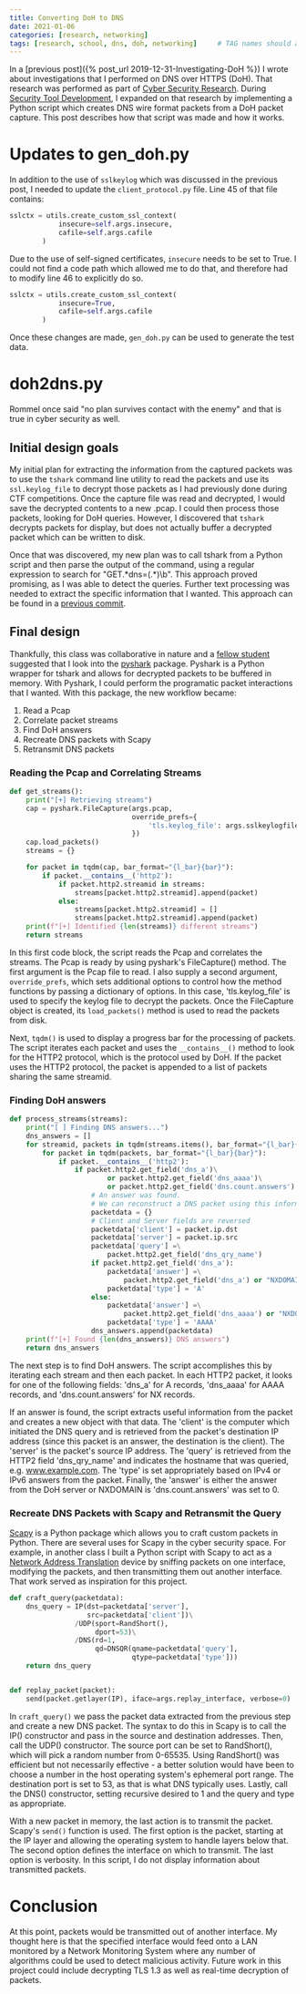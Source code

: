 ```yaml
---
title: Converting DoH to DNS
date: 2021-01-06
categories: [research, networking]
tags: [research, school, dns, doh, networking]     # TAG names should always be lowercase
---
```

In a [previous post]({% post_url 2019-12-31-Investigating-DoH %}) I wrote about investigations
that I performed on DNS over HTTPS (DoH). That research was performed as part of
[Cyber Security Research](https://catalog.dsu.edu/preview_course_nopop.php?catoid=32&coid=20604). During
[Security Tool Development](https://catalog.dsu.edu/preview_course_nopop.php?catoid=32&coid=20607), I
expanded on that research by implementing a Python script which creates DNS wire
format packets from a DoH packet capture. This post describes how that script
was made and how it works.

# Updates to gen_doh.py
In addition to the use of `sslkeylog` which was discussed in the previous post, I needed to update the `client_protocol.py` file. Line 45 of that file contains:
```python
sslctx = utils.create_custom_ssl_context(
            insecure=self.args.insecure,
            cafile=self.args.cafile
        )
```
Due to the use of self-signed certificates, `insecure` needs to be set to True. I could not find a code path which allowed me to do that, and therefore had to modify line 46 to explicitly do so.
```python
sslctx = utils.create_custom_ssl_context(
            insecure=True,
            cafile=self.args.cafile
        )
```
Once these changes are made, `gen_doh.py` can be used to generate the test data.
# doh2dns.py
Rommel once said "no plan survives contact with the enemy" and that is true in cyber security as well.

## Initial design goals
My initial plan for extracting the information from the captured packets was to use the `tshark` command line utility to read the packets and use its `ssl.keylog_file` to decrypt those packets as I had previously done during CTF competitions. Once the capture file was read and decrypted, I would save the decrypted contents to a new .pcap. I could then process those packets, looking for DoH queries. However, I discovered that `tshark` decrypts packets for display, but does not actually buffer a decrypted packet which can be written to disk.

Once that was discovered, my new plan was to call tshark from a Python script and then parse the output of the command, using a regular expression to search for "GET.\*dns=(.\*)\b". This approach proved promising, as I was able to detect the queries. Further text processing was needed to extract the specific information that I wanted. This approach can be found in a [previous commit](https://github.com/kimobu/doh-investigation/blob/a853cbc5c0f57bc8b56bc313b0b020afce27f4c8/doh2dns.py).

## Final design
Thankfully, this class was collaborative in nature and a [fellow student](https://github.com/daddycocoaman) suggested that I look into the [pyshark](https://github.com/KimiNewt/pyshark/) package. Pyshark is a Python wrapper for tshark and allows for decrypted packets to be buffered in memory. With Pyshark, I could perform the programatic packet interactions that I wanted. With this package, the new workflow became:
1. Read a Pcap
2. Correlate packet streams
3. Find DoH answers
4. Recreate DNS packets with Scapy
5. Retransmit DNS packets

### Reading the Pcap and Correlating Streams
```python
def get_streams():
    print("[+] Retrieving streams")
    cap = pyshark.FileCapture(args.pcap,
                              override_prefs={
                                  'tls.keylog_file': args.sslkeylogfile
                              })
    cap.load_packets()
    streams = {}

    for packet in tqdm(cap, bar_format="{l_bar}{bar}"):
        if packet.__contains__('http2'):
            if packet.http2.streamid in streams:
                streams[packet.http2.streamid].append(packet)
            else:
                streams[packet.http2.streamid] = []
                streams[packet.http2.streamid].append(packet)
    print(f"[+] Identified {len(streams)} different streams")
    return streams
```
In this first code block, the script reads the Pcap and correlates the streams. The Pcap is ready by using pyshark's FileCapture() method. The first argument is the Pcap file to read. I also supply a second argument, `override_prefs`, which sets additional options to control how the method functions by passing a dictionary of options. In this case, 'tls.keylog_file' is used to specify the keylog file to decrypt the packets. Once the FileCapture object is created, its `load_packets()` method is used to read the packets from disk.

Next, `tqdm()` is used to display a progress bar for the processing of packets. The script iterates each packet and uses the `__contains__()` method to look for the HTTP2 protocol, which is the protocol used by DoH. If the packet uses the HTTP2 protocol, the packet is appended to a list of packets sharing the same streamid.
### Finding DoH answers
```python
def process_streams(streams):
    print("[ ] Finding DNS answers...")
    dns_answers = []
    for streamid, packets in tqdm(streams.items(), bar_format="{l_bar}{bar}"):
        for packet in tqdm(packets, bar_format="{l_bar}{bar}"):
            if packet.__contains__('http2'):
                if packet.http2.get_field('dns_a')\
                        or packet.http2.get_field('dns_aaaa')\
                        or packet.http2.get_field('dns.count.answers') == '0':
                    # An answer was found.
                    # We can reconstruct a DNS packet using this information.
                    packetdata = {}
                    # Client and Server fields are reversed
                    packetdata['client'] = packet.ip.dst
                    packetdata['server'] = packet.ip.src
                    packetdata['query'] =\
                        packet.http2.get_field('dns_qry_name')
                    if packet.http2.get_field('dns_a'):
                        packetdata['answer'] =\
                            packet.http2.get_field('dns_a') or "NXDOMAIN"
                        packetdata['type'] = 'A'
                    else:
                        packetdata['answer'] =\
                            packet.http2.get_field('dns_aaaa') or "NXDOMAIN"
                        packetdata['type'] = 'AAAA'
                    dns_answers.append(packetdata)
    print(f"[+] Found {len(dns_answers)} DNS answers")
    return dns_answers
```
The next step is to find DoH answers. The script accomplishes this by iterating each stream and then each packet. In each HTTP2 packet, it looks for one of the following fields: 'dns_a' for A records, 'dns_aaaa' for AAAA records, and 'dns.count.answers' for NX records.

If an answer is found, the script extracts useful information from the packet and creates a new object with that data. The 'client' is the computer which initiated the DNS query and is retrieved from the packet's destination IP address (since this packet is an answer, the destination is the client). The 'server' is the packet's source IP address. The 'query' is retrieved from the HTTP2 field 'dns_qry_name' and indicates the hostname that was queried, e.g. www.example.com. The 'type' is set appropriately based on IPv4 or IPv6 answers from the packet. Finally, the 'answer' is either the answer from the DoH server or NXDOMAIN is 'dns.count.answers' was set to 0.
### Recreate DNS Packets with Scapy and Retransmit the Query
[Scapy](https://scapy.net) is a Python package which allows you to craft custom packets in Python. There are several uses for Scapy in the cyber security space. For example, in another class I built a Python script with Scapy to act as a [Network Address Translation](https://github.com/kimobu/python-nat) device by sniffing packets on one interface, modifying the packets, and then transmitting them out another interface. That work served as inspiration for this project.
```python
def craft_query(packetdata):
    dns_query = IP(dst=packetdata['server'],
                   src=packetdata['client'])\
                /UDP(sport=RandShort(),
                     dport=53)\
                /DNS(rd=1,
                     qd=DNSQR(qname=packetdata['query'],
                              qtype=packetdata['type']))
    return dns_query


def replay_packet(packet):
    send(packet.getlayer(IP), iface=args.replay_interface, verbose=0)
```
In `craft_query()` we pass the packet data extracted from the previous step and create a new DNS packet. The syntax to do this in Scapy is to call the IP() constructor and pass in the source and destination addresses. Then, call the UDP() constructor. The source port can be set to RandShort(), which will pick a random number from 0-65535. Using RandShort() was efficient but not necessarily effective - a better solution would have been to choose a number in the host operating system's ephemeral port range. The destination port is set to 53, as that is what DNS typically uses. Lastly, call the DNS() constructor, setting recursive desired to 1 and the query and type as appropriate.

With a new packet in memory, the last action is to transmit the packet. Scapy's `send()` function is used. The first option is the packet, starting at the IP layer and allowing the operating system to handle layers below that. The second option defines the interface on which to transmit. The last option is verbosity. In this script, I do not display information about transmitted packets.
# Conclusion
At this point, packets would be transmitted out of another interface. My thought here is that the specified interface would feed onto a LAN monitored by a Network Monitoring System where any number of algorithms could be used to detect malicious activity. Future work in this project could include decrypting TLS 1.3 as well as real-time decryption of packets.
